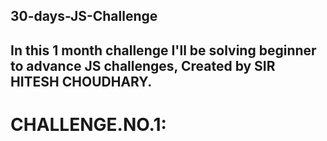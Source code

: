 ## 30-days-JS-Challenge

## In this 1 month challenge I'll be solving beginner to advance JS challenges, Created by SIR HITESH CHOUDHARY.

# CHALLENGE.NO.1: 

